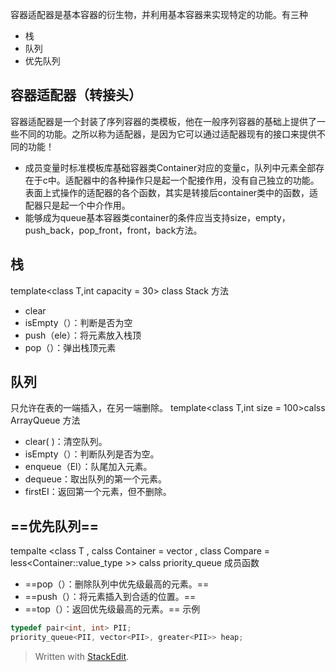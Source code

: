 容器适配器是基本容器的衍生物，并利用基本容器来实现特定的功能。有三种
- 栈
- 队列
- 优先队列
## 容器适配器（转接头）
容器适配器是一个封装了序列容器的类模板，他在一般序列容器的基础上提供了一些不同的功能。之所以称为适配器，是因为它可以通过适配器现有的接口来提供不同的功能！
- 成员变量时标准模板库基础容器类Container对应的变量c，队列中元素全部存在于c中。适配器中的各种操作只是起一个配接作用，没有自己独立的功能。表面上式操作的适配器的各个函数，其实是转接后container类中的函数，适配器只是起一个中介作用。
- 能够成为queue基本容器类container的条件应当支持size，empty，push_back，pop_front，front，back方法。
## 栈
template<class T,int capacity = 30> class Stack
方法
- clear
- isEmpty（）：判断是否为空
- push（ele）：将元素放入栈顶
- pop（）：弹出栈顶元素
## 队列
只允许在表的一端插入，在另一端删除。
template<class T,int size = 100>calss  ArrayQueue
方法
- clear( )：清空队列。
- isEmpty（）：判断队列是否为空。
- enqueue（El）：队尾加入元素。
- dequeue：取出队列的第一个元素。
- firstEI：返回第一个元素，但不删除。
## ==优先队列==
tempalte <class T , calss Container = vector<T> , class Compare = less\<Container::value_type >> calss priority_queue
成员函数
- ==pop（）：删除队列中优先级最高的元素。==
- ==push（）：将元素插入到合适的位置。==
- ==top（）：返回优先级最高的元素。==
示例

```c
typedef pair<int, int> PII;
priority_queue<PII, vector<PII>, greater<PII>> heap;
```

> Written with [StackEdit](https://stackedit.io/).
<!--stackedit_data:
eyJoaXN0b3J5IjpbNDYxMTY3MTk4XX0=
-->